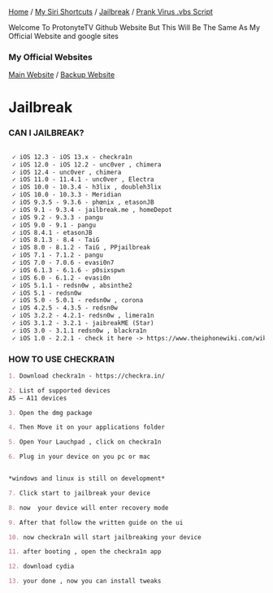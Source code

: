 [Home](https://protonytetv.github.io/sub2protonytetv/) / [My Siri Shortcuts](https://protonytetv.github.io/sub2protonytetv/sirishortcuts) / [Jailbreak](https://protonytetv.github.io/sub2protonytetv/jailbreak) / [Prank Virus .vbs Script](https://protonytetv.github.io/sub2protonytetv/fakevbs-script)

Welcome To ProtonyteTV Github Website But This Will Be The Same As My Official Website and google sites

### My Official Websites
[Main Website](http://protonytetv.weebly.com/) / [Backup Website](https://sites.google.com/view/protonytetv)

# Jailbreak

### CAN I JAILBREAK?

```markdown

 ✓ iOS 12.3 - iOS 13.x - checkra1n
 ✓ iOS 12.0 - iOS 12.2 - unc0ver , chimera
 ✓ iOS 12.4 - unc0ver , chimera
 ✓ iOS 11.0 - 11.4.1 - unc0ver , Electra
 ✓ iOS 10.0 - 10.3.4 - h3lix , doubleh3lix
 ✓ iOS 10.0 - 10.3.3 - Meridian
 ✓ iOS 9.3.5 - 9.3.6 - phœnix , etasonJB
 ✓ iOS 9.1 - 9.3.4 - jailbreak.me , homeDepot
 ✓ iOS 9.2 - 9.3.3 - pangu
 ✓ iOS 9.0 - 9.1 - pangu
 ✓ iOS 8.4.1 - etasonJB
 ✓ iOS 8.1.3 - 8.4 - TaiG
 ✓ iOS 8.0 - 8.1.2 - TaiG , PPjailbreak 
 ✓ iOS 7.1 - 7.1.2 - pangu
 ✓ iOS 7.0 - 7.0.6 - evasi0n7
 ✓ iOS 6.1.3 - 6.1.6 - p0sixspwn
 ✓ iOS 6.0 - 6.1.2 - evasi0n
 ✓ iOS 5.1.1 - redsn0w , absinthe2
 ✓ iOS 5.1 - redsn0w
 ✓ iOS 5.0 - 5.0.1 - redsn0w , corona
 ✓ iOS 4.2.5 - 4.3.5 - redsn0w
 ✓ iOS 3.2.2 - 4.2.1- redsn0w , limera1n
 ✓ iOS 3.1.2 - 3.2.1 - jaibreakME (Star)
 ✓ iOS 3.0 - 3.1.1 redsn0w , blackra1n
 ✓ iOS 1.0 - 2.2.1 - check it here -> https://www.theiphonewiki.com/wiki/Jailbreak
 ```
 
 ### HOW TO USE CHECKRA1N
 
 ```markdown
1. Download checkra1n - https://checkra.in/

2. List of supported devices
A5 – A11 devices

3. Open the dmg package

4. Then Move it on your applications folder

5. Open Your Lauchpad , click on checkra1n

6. Plug in your device on you pc or mac 


*windows and linux is still on development*

7. Click start to jailbreak your device

8. now  your device will enter recovery mode

9. After that follow the written guide on the ui

10. now checkra1n will start jailbreaking your device

11. after booting , open the checkra1n app

12. download cydia

13. your done , now you can install tweaks

```

